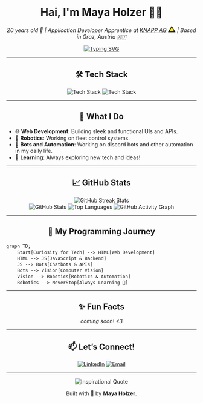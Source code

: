 <h1 align="center">Hai, I'm Maya Holzer 👋🌸</h1>
<p align="center">
  <em>20 years old 🌸 | Application Developer Apprentice at <a href="https://www.knapp.com/">KNAPP AG</a> <img src="Knapp_Logo.svg" alt="KNAPP Logo" width="20"/> | Based in Graz, Austria 🇦🇹</em>
</p>

<p align="center">
  <a href="https://skillicons.dev">
  <img src="https://readme-typing-svg.demolab.com?font=Fira+Code&size=24&duration=2500&pause=500&center=true&vCenter=true&width=500&lines=Full-Stack+Developer+💻;Game+Dev+Enthusiast+🕹;Vision+%2B+Robotics+🤖;Graphics+%2B+Video+Editing+🎬;Always+Learning+%26+Creating!+✨" alt="Typing SVG" />
  </a>
</p>

---

<h2 align="center">🛠️ Tech Stack</h2>

<div align="center">
  <img src="https://skillicons.dev/icons?i=python,qt,js,ts,html,css,angular,java,kotlin,c,cpp,php,discordjs&perline=20" alt="Tech Stack" />
  <img src="https://skillicons.dev/icons?i=unreal,docker,kubernetes,git,linux,mysql,figma,pr,ps,ae,&perline=20" alt="Tech Stack" />
</div>

---

<h2 align="center">🚀 What I Do</h2>

- 🌐 **Web Development**: Building sleek and functional UIs and APIs.  
- 🤖 **Robotics**: Working on fleet control systems.  
- 🤖 **Bots and Automation**: Working on discord bots and other automation in my daily life.  
- 🌈 **Learning**: Always exploring new tech and ideas!  

---

<h2 align="center">📈 GitHub Stats</h2>
<div align="center">
  <img src="https://github-readme-streak-stats.herokuapp.com/?user=H0lz3r-x64&theme=radical&hide_border=true" alt="GitHub Streak Stats" />
  <br>
  <img src="https://github-readme-stats.vercel.app/api?username=H0lz3r-x64&show_icons=true&theme=radical&count_private=true&hide_border=true" alt="GitHub Stats" />
  <img src="https://github-readme-stats.vercel.app/api/top-langs/?username=H0lz3r-x64&langs_count=8&layout=compact&theme=radical&hide_border=true" alt="Top Languages" />
  <img src="https://github-readme-activity-graph.vercel.app/graph?username=H0lz3r-x64&bg_color=0d1117&color=ff6ec7&line=ff6ec7&point=ffffff&hide_border=true" alt="GitHub Activity Graph" />
</div>

---

<h2 align="center">🌌 My Programming Journey</h2>


```mermaid
graph TD;
    Start[Curiosity for Tech] --> HTML[Web Development]
    HTML --> JS[JavaScript & Backend]
    JS --> Bots[Chatbots & APIs]
    Bots --> Vision[Computer Vision]
    Vision --> Robotics[Robotics & Automation]
    Robotics --> NeverStop[Always Learning 🚀]
```

---

<h2 align="center">✨ Fun Facts</h2>

<!-- - 🎨 I enjoy blending tech and creativity to solve problems. 
- 🌍 Graz is my home, but I’m always connected to the world.  
- 💭 Dreaming of a future where I create games and bots that spark joy and wonder.  
-->
<p align="center">
<em>coming soon! <3</em>
</p>
  
---

<h2 align="center">📫 Let’s Connect!</h2>

<p align="center">
  <a href="https://www.linkedin.com/in/h0lz3r-x64/"><img src="https://img.shields.io/badge/LinkedIn-%230077B5.svg?&style=for-the-badge&logo=linkedin&logoColor=white" alt="LinkedIn" /></a>
   <a href="mailto:luca.j.holzer@gmail.com"><img src="https://img.shields.io/badge/E--Mail-%23fe99b7?&style=for-the-badge&logo=gmail&logoColor=white" alt="Email" /></a>
</p>

---

<p align="center">
  <img src="https://quotes-github-readme.vercel.app/api?type=horizontal&theme=dracula&quote=The+true+revolutionary+is+guided+by+great+feelings+of+love&author=Ernesto+%22Che%22+Guevara&border=true"  alt="Inspirational Quote" />
</p>

<p align="center">
  Built with 💖 by <strong>Maya Holzer</strong>.
</p>
